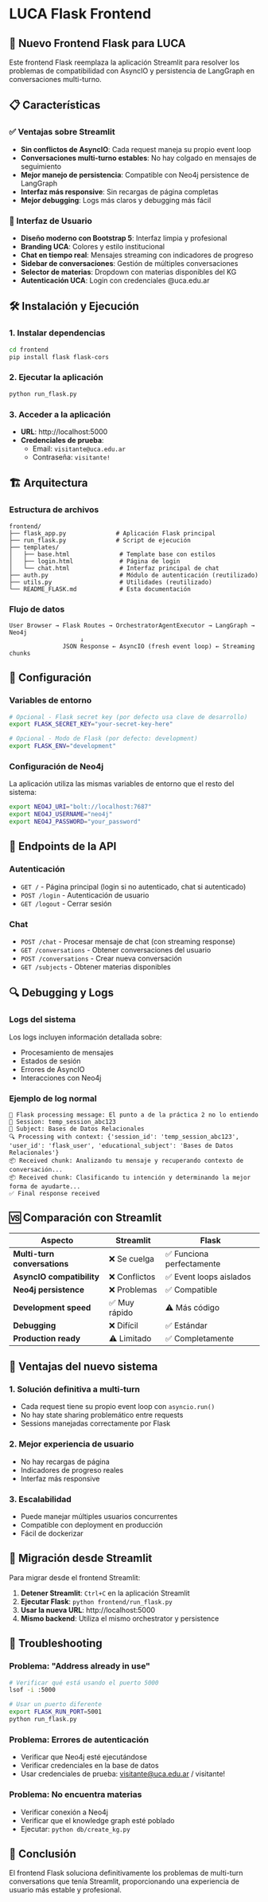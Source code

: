 # LUCA Flask Frontend

## 🚀 Nuevo Frontend Flask para LUCA

Este frontend Flask reemplaza la aplicación Streamlit para resolver los problemas de compatibilidad con AsyncIO y persistencia de LangGraph en conversaciones multi-turno.

## 📋 Características

### ✅ Ventajas sobre Streamlit
- **Sin conflictos de AsyncIO**: Cada request maneja su propio event loop
- **Conversaciones multi-turno estables**: No hay colgado en mensajes de seguimiento
- **Mejor manejo de persistencia**: Compatible con Neo4j persistence de LangGraph
- **Interfaz más responsive**: Sin recargas de página completas
- **Mejor debugging**: Logs más claros y debugging más fácil

### 🎨 Interfaz de Usuario
- **Diseño moderno con Bootstrap 5**: Interfaz limpia y profesional
- **Branding UCA**: Colores y estilo institucional
- **Chat en tiempo real**: Mensajes streaming con indicadores de progreso
- **Sidebar de conversaciones**: Gestión de múltiples conversaciones
- **Selector de materias**: Dropdown con materias disponibles del KG
- **Autenticación UCA**: Login con credenciales @uca.edu.ar

## 🛠️ Instalación y Ejecución

### 1. Instalar dependencias
```bash
cd frontend
pip install flask flask-cors
```

### 2. Ejecutar la aplicación
```bash
python run_flask.py
```

### 3. Acceder a la aplicación
- **URL**: http://localhost:5000
- **Credenciales de prueba**:
  - Email: `visitante@uca.edu.ar`
  - Contraseña: `visitante!`

## 🏗️ Arquitectura

### Estructura de archivos
```
frontend/
├── flask_app.py              # Aplicación Flask principal
├── run_flask.py              # Script de ejecución
├── templates/
│   ├── base.html              # Template base con estilos
│   ├── login.html             # Página de login
│   └── chat.html              # Interfaz principal de chat
├── auth.py                    # Módulo de autenticación (reutilizado)
├── utils.py                   # Utilidades (reutilizado)
└── README_FLASK.md            # Esta documentación
```

### Flujo de datos
```
User Browser → Flask Routes → OrchestratorAgentExecutor → LangGraph → Neo4j
                    ↓
               JSON Response ← AsyncIO (fresh event loop) ← Streaming chunks
```

## 🔧 Configuración

### Variables de entorno
```bash
# Opcional - Flask secret key (por defecto usa clave de desarrollo)
export FLASK_SECRET_KEY="your-secret-key-here"

# Opcional - Modo de Flask (por defecto: development)
export FLASK_ENV="development"
```

### Configuración de Neo4j
La aplicación utiliza las mismas variables de entorno que el resto del sistema:
```bash
export NEO4J_URI="bolt://localhost:7687"
export NEO4J_USERNAME="neo4j"
export NEO4J_PASSWORD="your_password"
```

## 🚦 Endpoints de la API

### Autenticación
- `GET /` - Página principal (login si no autenticado, chat si autenticado)
- `POST /login` - Autenticación de usuario
- `GET /logout` - Cerrar sesión

### Chat
- `POST /chat` - Procesar mensaje de chat (con streaming response)
- `GET /conversations` - Obtener conversaciones del usuario
- `POST /conversations` - Crear nueva conversación
- `GET /subjects` - Obtener materias disponibles

## 🔍 Debugging y Logs

### Logs del sistema
Los logs incluyen información detallada sobre:
- Procesamiento de mensajes
- Estados de sesión
- Errores de AsyncIO
- Interacciones con Neo4j

### Ejemplo de log normal
```
🎯 Flask processing message: El punto a de la práctica 2 no lo entiendo
🎯 Session: temp_session_abc123
🎯 Subject: Bases de Datos Relacionales
🔍 Processing with context: {'session_id': 'temp_session_abc123', 'user_id': 'flask_user', 'educational_subject': 'Bases de Datos Relacionales'}
📦 Received chunk: Analizando tu mensaje y recuperando contexto de conversación...
📦 Received chunk: Clasificando tu intención y determinando la mejor forma de ayudarte...
✅ Final response received
```

## 🆚 Comparación con Streamlit

| Aspecto | Streamlit | Flask |
|---------|-----------|--------|
| **Multi-turn conversations** | ❌ Se cuelga | ✅ Funciona perfectamente |
| **AsyncIO compatibility** | ❌ Conflictos | ✅ Event loops aislados |
| **Neo4j persistence** | ❌ Problemas | ✅ Compatible |
| **Development speed** | ✅ Muy rápido | ⚠️ Más código |
| **Debugging** | ❌ Difícil | ✅ Estándar |
| **Production ready** | ⚠️ Limitado | ✅ Completamente |

## 🚀 Ventajas del nuevo sistema

### 1. **Solución definitiva a multi-turn**
- Cada request tiene su propio event loop con `asyncio.run()`
- No hay state sharing problemático entre requests
- Sessions manejadas correctamente por Flask

### 2. **Mejor experiencia de usuario**
- No hay recargas de página
- Indicadores de progreso reales
- Interfaz más responsive

### 3. **Escalabilidad**
- Puede manejar múltiples usuarios concurrentes
- Compatible con deployment en producción
- Fácil de dockerizar

## 🔄 Migración desde Streamlit

Para migrar desde el frontend Streamlit:

1. **Detener Streamlit**: `Ctrl+C` en la aplicación Streamlit
2. **Ejecutar Flask**: `python frontend/run_flask.py`
3. **Usar la nueva URL**: http://localhost:5000
4. **Mismo backend**: Utiliza el mismo orchestrator y persistence

## 🐛 Troubleshooting

### Problema: "Address already in use"
```bash
# Verificar qué está usando el puerto 5000
lsof -i :5000

# Usar un puerto diferente
export FLASK_RUN_PORT=5001
python run_flask.py
```

### Problema: Errores de autenticación
- Verificar que Neo4j esté ejecutándose
- Verificar credenciales en la base de datos
- Usar credenciales de prueba: visitante@uca.edu.ar / visitante!

### Problema: No encuentra materias
- Verificar conexión a Neo4j
- Verificar que el knowledge graph esté poblado
- Ejecutar: `python db/create_kg.py`

## 📝 Conclusión

El frontend Flask soluciona definitivamente los problemas de multi-turn conversations que tenía Streamlit, proporcionando una experiencia de usuario más estable y profesional.